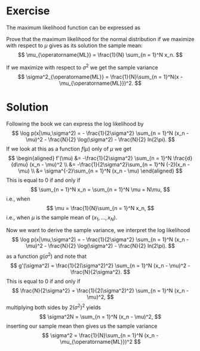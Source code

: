 # Exercise
The maximum likelihood function can be expressed as

Prove that the maximum likelihood for the normal distribution if we maximize with respect to $\mu$ gives as its solution the sample mean:
$$
\mu_{\operatorname{ML}} = \frac{1}{N} \sum_{n = 1}^N x_n.
$$

If we maximize with respect to $\sigma^2$ we get the sample variance
$$
\sigma^2_{\operatorname{ML}} = \frac{1}{N}\sum_{n = 1}^N(x - \mu_{\operatorname{ML}})^2.
$$
# Solution
Following the book we can express the log likelihood by
$$
\log p(x|\mu,\sigma^2) = - \frac{1}{2\sigma^2} \sum_{n = 1}^N (x_n - \mu)^2 - \frac{N}{2} \log(\sigma^2) - \frac{N}{2} ln(2\pi).
$$
If we look at this as a function $f(\mu)$ only of $\mu$ we get
$$
\begin{aligned}
f'(\mu) &= -\frac{1}{2\sigma^2} \sum_{n = 1}^N \frac{d}{d\mu} (x_n - \mu)^2 \\
&= -\frac{1}{2\sigma^2}\sum_{n = 1}^N (-2)(x_n - \mu) \\
&= \sigma^{-2}\sum_{n = 1}^N (x_n - \mu)
\end{aligned}
$$
This is equal to $0$ if and only if
$$
\sum_{n = 1}^N x_n = \sum_{n = 1}^N \mu = N\mu,
$$
i.e., when
$$
\mu = \frac{1}{N}\sum_{n = 1}^N x_n,
$$
i.e., when $\mu$ is the sample mean of $(x_1, \dots, x_N)$.

Now we want to derive the sample variance, we interpret the log likelihood
$$
\log p(x|\mu,\sigma^2) = - \frac{1}{2\sigma^2} \sum_{n = 1}^N (x_n - \mu)^2 - \frac{N}{2} \log(\sigma^2) - \frac{N}{2} ln(2\pi).
$$
as a function $g(\sigma^2)$ and note that
$$
g'(\sigma^2) = \frac{1}{2(\sigma^2)^2} \sum_{n = 1}^N (x_n - \mu)^2 - \frac{N}{2\sigma^2}.
$$
This is equal to $0$ if and only if
$$
\frac{N}{2\sigma^2} = \frac{1}{2(\sigma^2)^2} \sum_{n = 1}^N (x_n - \mu)^2,
$$
multiplying both sides by $2(\sigma^2)^2$ yields
$$
\sigma^2N = \sum_{n = 1}^N (x_n - \mu)^2,
$$
inserting our sample mean then gives us the sample variance
$$
\sigma^2 = \frac{1}{N}\sum_{n = 1}^N (x_n - \mu_{\operatorname{ML}})^2
$$